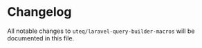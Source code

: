 # Changelog

All notable changes to `uteq/laravel-query-builder-macros` will be documented in this file.
